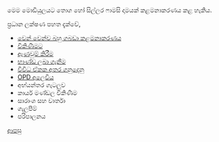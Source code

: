 මෙම මොඩියුලයට තොග හෝ සිල්ලර ෆාමසි දාමයක් කළමනාකරණය කළ හැකිය.

ප්‍රධාන ලක්ෂණ පහත දැක්වේ,

* [වෙන් වෙන්ව බහු ගබඩා කළමනාකරණය](https://github.com/hmislk/hmis/wiki/%E0%B7%80%E0%B7%99%E0%B6%B1%E0%B7%8A-%E0%B7%80%E0%B7%99%E0%B6%B1%E0%B7%8A%E0%B7%80-%E0%B6%B6%E0%B7%84%E0%B7%94-%E0%B6%9C%E0%B6%B6%E0%B6%A9%E0%B7%8F-%E0%B6%9A%E0%B7%85%E0%B6%B8%E0%B6%B1%E0%B7%8F%E0%B6%9A%E0%B6%BB%E0%B6%AB%E0%B6%BA)
* [විකිණීමට](https://github.com/hmislk/hmis/wiki/%E0%B7%86%E0%B7%8F%E0%B6%B8%E0%B7%83%E0%B7%92%E0%B6%BA%E0%B7%99%E0%B6%B1%E0%B7%8A-%E0%B7%80%E0%B7%92%E0%B6%9A%E0%B7%92%E0%B6%AB%E0%B7%93%E0%B6%B8)
* [ඇණවුම් කිරීම](https://github.com/hmislk/hmis/wiki/%E0%B6%87%E0%B6%AB%E0%B7%80%E0%B7%94%E0%B6%B8%E0%B7%8A-%E0%B6%9A%E0%B7%92%E0%B6%BB%E0%B7%93%E0%B6%B8)
* [භාණ්ඩ ලබා ගැනීම](https://github.com/hmislk/hmis/wiki/%E0%B6%B7%E0%B7%8F%E0%B6%AB%E0%B7%8A%E0%B6%A9-%E0%B6%BD%E0%B6%B6%E0%B7%8F-%E0%B6%9C%E0%B7%90%E0%B6%B1%E0%B7%93%E0%B6%B8)
* [විවිධ ඒකක අතර ගනුදෙනු](https://github.com/hmislk/hmis/wiki/%E0%B7%80%E0%B7%92%E0%B7%80%E0%B7%92%E0%B6%B0-%E0%B6%92%E0%B6%9A%E0%B6%9A-%E0%B6%85%E0%B6%AD%E0%B6%BB-%E0%B6%9C%E0%B6%B1%E0%B7%94%E0%B6%AF%E0%B7%99%E0%B6%B1%E0%B7%94)
* [OPD අලෙවිය](https://github.com/hmislk/hmis/wiki/OPD-%E0%B6%85%E0%B6%BD%E0%B7%99%E0%B7%80%E0%B7%92%E0%B6%BAhttps://github.com/hmislk/hmis/wiki/OPD-%E0%B6%85%E0%B6%BD%E0%B7%99%E0%B7%80%E0%B7%92%E0%B6%BA)
* අභ්යන්තර ගැටලුව
* කාර්ය මණ්ඩල විකිණීම
* සාරාංශ සහ වාර්තා
* ගැලපීම්
* පරිපාලනය

[ආපසු](https://github.com/hmislk/hmis/wiki/%E0%B6%B4%E0%B6%BB%E0%B7%92%E0%B7%81%E0%B7%93%E0%B6%BD%E0%B6%9A-%E0%B6%85%E0%B6%AD%E0%B7%8A%E0%B6%B4%E0%B7%9C%E0%B6%AD)